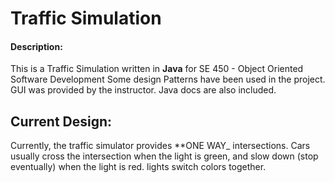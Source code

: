 Traffic Simulation
======================

#### Description:
This is a Traffic Simulation written in **Java** for SE 450 - Object Oriented Software Development
Some design Patterns have been used in the project.
GUI was provided by the instructor.
Java docs are also included.

Current Design:
---------------
Currently, the traffic simulator provides **ONE WAY_ intersections.
Cars usually cross the intersection when the light is green, and slow down (stop eventually) when the light is red.
lights switch colors together.